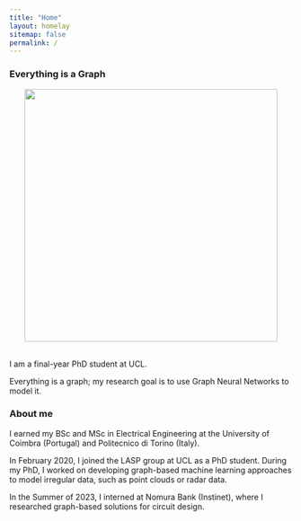 ```yaml
---
title: "Home"
layout: homelay
sitemap: false
permalink: /
---
```



### Everything is a Graph

<div class="container">
<div class="row">
<center>
<img src="{{ site.url }}{{ site.baseurl }}/images/respic/home_img.png" width="450x"/>
</center>
</div>
</div>
<br/>


I am a final-year PhD student at UCL. 

Everything is a graph; my research goal is to use Graph Neural Networks to model it.



###  About me
I earned my BSc and MSc in Electrical Engineering at the University of Coimbra (Portugal) and Politecnico di Torino (Italy).

In February 2020, I joined the LASP group at UCL as a PhD student.
During my PhD, I worked on developing graph-based machine learning approaches to model irregular data, such as point clouds or radar data.


In the Summer of 2023, I interned at Nomura Bank  (Instinet), where I researched graph-based solutions for circuit design. 